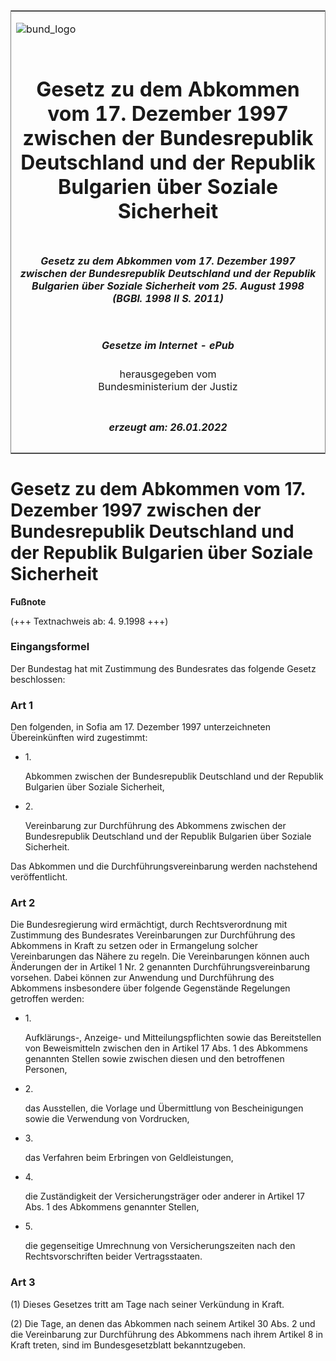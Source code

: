 <span id="DECKBLATT.html"></span>

<table border="0" frame="border" width="100%">

<tr valign="top">

<td align="left">

![bund\_logo](BfJ_2021_Web_de_de.gif)

</td>

<td align="right">

 

</td>

</tr>

<tr align="center" valign="middle">

<td colspan="2">

# Gesetz zu dem Abkommen vom 17. Dezember 1997 zwischen der Bundesrepublik Deutschland und der Republik Bulgarien über Soziale Sicherheit

</td>

</tr>

<tr align="center" valign="middle">

<td colspan="2">

##### Gesetz zu dem Abkommen vom 17. Dezember 1997 zwischen der Bundesrepublik Deutschland und der Republik Bulgarien über Soziale Sicherheit vom 25. August 1998 (BGBl. 1998 II S. 2011)

</td>

</tr>

<tr align="center" valign="middle">

<td colspan="2">

  
  

##### Gesetze im Internet - ePub  
  
herausgegeben vom  
Bundesministerium der Justiz

</td>

</tr>

<tr align="center" valign="bottom">

<td colspan="2">

  
  

##### erzeugt am: 26.01.2022

</td>

</tr>

</table>

<span id="BJNR201120998.html"></span>

# Gesetz zu dem Abkommen vom 17. Dezember 1997 zwischen der Bundesrepublik Deutschland und der Republik Bulgarien über Soziale Sicherheit

<div>

  
**Fußnote**

<div class="jnhtml">

<div>

<div class="jurAbsatz">

(+++ Textnachweis ab: 4. 9.1998 +++)

</div>

</div>

</div>

</div>

<span id="BJNR201120998BJNE000100310.html"></span>

### Eingangsformel  

<div>

<div class="jnhtml">

<div>

<div class="jurAbsatz">

Der Bundestag hat mit Zustimmung des Bundesrates das folgende Gesetz
beschlossen:

</div>

</div>

</div>

</div>

<span id="BJNR201120998BJNE000200310.html"></span>

### Art 1  

<div>

<div class="jnhtml">

<div>

<div class="jurAbsatz">

Den folgenden, in Sofia am 17. Dezember 1997 unterzeichneten
Übereinkünften wird zugestimmt:

  - 1\.
    
    <div style="">
    
    Abkommen zwischen der Bundesrepublik Deutschland und der Republik
    Bulgarien über Soziale Sicherheit,
    
    </div>

  - 2\.
    
    <div style="">
    
    Vereinbarung zur Durchführung des Abkommens zwischen der
    Bundesrepublik Deutschland und der Republik Bulgarien über Soziale
    Sicherheit.
    
    </div>

Das Abkommen und die Durchführungsvereinbarung werden nachstehend
veröffentlicht.

</div>

</div>

</div>

</div>

<span id="BJNR201120998BJNE000300310.html"></span>

### Art 2  

<div>

<div class="jnhtml">

<div>

<div class="jurAbsatz">

Die Bundesregierung wird ermächtigt, durch Rechtsverordnung mit
Zustimmung des Bundesrates Vereinbarungen zur Durchführung des Abkommens
in Kraft zu setzen oder in Ermangelung solcher Vereinbarungen das Nähere
zu regeln. Die Vereinbarungen können auch Änderungen der in Artikel 1
Nr. 2 genannten Durchführungsvereinbarung vorsehen. Dabei können zur
Anwendung und Durchführung des Abkommens insbesondere über folgende
Gegenstände Regelungen getroffen werden:

  - 1\.
    
    <div style="">
    
    Aufklärungs-, Anzeige- und Mitteilungspflichten sowie das
    Bereitstellen von Beweismitteln zwischen den in Artikel 17 Abs. 1
    des Abkommens genannten Stellen sowie zwischen diesen und den
    betroffenen Personen,
    
    </div>

  - 2\.
    
    <div style="">
    
    das Ausstellen, die Vorlage und Übermittlung von Bescheinigungen
    sowie die Verwendung von Vordrucken,
    
    </div>

  - 3\.
    
    <div style="">
    
    das Verfahren beim Erbringen von Geldleistungen,
    
    </div>

  - 4\.
    
    <div style="">
    
    die Zuständigkeit der Versicherungsträger oder anderer in Artikel 17
    Abs. 1 des Abkommens genannter Stellen,
    
    </div>

  - 5\.
    
    <div style="">
    
    die gegenseitige Umrechnung von Versicherungszeiten nach den
    Rechtsvorschriften beider Vertragsstaaten.
    
    </div>

</div>

</div>

</div>

</div>

<span id="BJNR201120998BJNE000400310.html"></span>

### Art 3  

<div>

<div class="jnhtml">

<div>

<div class="jurAbsatz">

(1) Dieses Gesetzes tritt am Tage nach seiner Verkündung in Kraft.

</div>

<div class="jurAbsatz">

(2) Die Tage, an denen das Abkommen nach seinem Artikel 30 Abs. 2 und
die Vereinbarung zur Durchführung des Abkommens nach ihrem Artikel 8 in
Kraft treten, sind im Bundesgesetzblatt bekanntzugeben.

</div>

</div>

</div>

</div>
